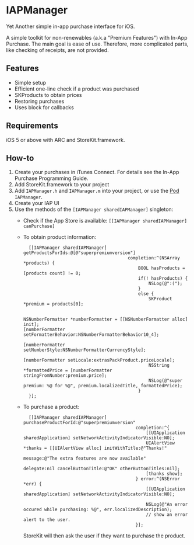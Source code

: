 IAPManager
==========

Yet Another simple in-app purchase interface for iOS.

A simple toolkit for non-renewables (a.k.a "Premium Features") with In-App Purchase.
The main goal is ease of use. Therefore, more complicated parts, like checking of receipts, are not provided.

Features
--------
- Simple setup
- Efficient one-line check if a product was purchased
- SKProducts to obtain prices
- Restoring purchases
- Uses block for callbacks

Requirements
------------
iOS 5 or above with ARC and StoreKit.framework.

How-to
------

1. Create your purchases in iTunes Connect. For details see the In-App Purchase Programming Guide.
2. Add StoreKit.framework to your project
3. Add `IAPManager.h` and `IAPManager.m` into your project, or use the [Pod](http://cocoapods.org) `IAPManager`.
4. Create your IAP UI
5. Use the methods of the `[IAPManager sharedIAPManager]` singleton:
    - Check if the App Store is available: `[[IAPManager sharedIAPManager] canPurchase]`
    - To obtain product information:
        
            [[IAPManager sharedIAPManager] getProductsForIds:@[@"superpremiumversion"]
                                                  completion:^(NSArray *products) {
                                                      BOOL hasProducts = [products count] != 0;
                                                      if(! hasProducts) {
                                                          NSLog(@":(");
                                                      }
                                                      else {
                                                          SKProduct *premium = products[0];
                                                      
                                                          NSNumberFormatter *numberFormatter = [[NSNumberFormatter alloc] init];                                                                                                                 [numberFormatter setFormatterBehavior:NSNumberFormatterBehavior10_4];
                                                          [numberFormatter setNumberStyle:NSNumberFormatterCurrencyStyle];
                                                          [numberFormatter setLocale:extrasPackProduct.priceLocale];
                                                          NSString *formattedPrice = [numberFormatter stringFromNumber:premium.price];
                                                          NSLog(@"super premium: %@ for %@", premium.localizedTitle, formattedPrice);
                                                      }
            }];
        
    - To purchase a product:
      
            [[IAPManager sharedIAPManager] purchaseProductForId:@"superpremiumversion"
                                                     completion:^{
                                                         [[UIApplication sharedApplication] setNetworkActivityIndicatorVisible:NO];
                                                         UIAlertView *thanks = [[UIAlertView alloc] initWithTitle:@"Thanks!"
                                                                                                          message:@"The extra features are now available"
                                                                                                         delegate:nil cancelButtonTitle:@"OK" otherButtonTitles:nil];
                                                         [thanks show];
                                                     } error:^(NSError *err) {
                                                         [[UIApplication sharedApplication] setNetworkActivityIndicatorVisible:NO];
                                                     
                                                         NSLog(@"An error occured while purchasing: %@", err.localizedDescription);
                                                         // show an error alert to the user.
                                                     }];
                                                 
      StoreKit will then ask the user if they want to purchase the product.
